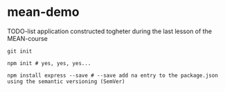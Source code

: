 # mean-demo

TODO-list application constructed togheter during the last lesson of the MEAN-course

```
git init

npm init # yes, yes, yes...

npm install express --save # --save add na entry to the package.json using the semantic versioning (SemVer)



```